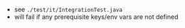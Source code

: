 
* see `./test/it/IntegrationTest.java`
* will fail if any prerequisite keys/env vars are not defined

